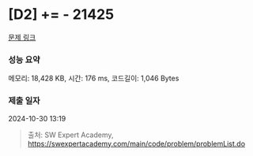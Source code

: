 # [D2] += - 21425 

[문제 링크](https://swexpertacademy.com/main/code/problem/problemDetail.do?contestProbId=AZD8K_UayDoDFAVs) 

### 성능 요약

메모리: 18,428 KB, 시간: 176 ms, 코드길이: 1,046 Bytes

### 제출 일자

2024-10-30 13:19



> 출처: SW Expert Academy, https://swexpertacademy.com/main/code/problem/problemList.do